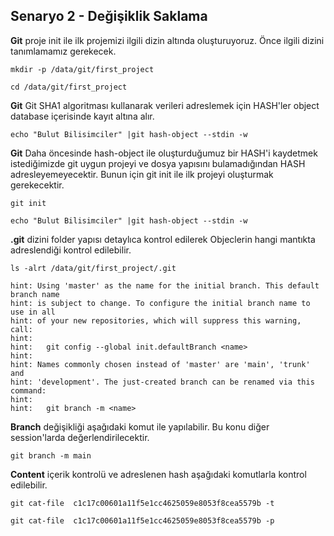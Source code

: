 ## Senaryo 2 - Değişiklik Saklama

**Git** proje init  ile ilk projemizi ilgili dizin altında oluşturuyoruz. Önce ilgili dizini tanımlamamız gerekecek.  
```
mkdir -p /data/git/first_project
```
```
cd /data/git/first_project
```

**Git** Git SHA1 algoritması kullanarak verileri adreslemek için HASH'ler object database içerisinde kayıt altına alır. 
```
echo "Bulut Bilisimciler" |git hash-object --stdin -w
```
**Git** Daha öncesinde hash-object ile oluşturduğumuz bir HASH'i kaydetmek istediğimizde git uygun projeyi ve dosya yapısını bulamadığından HASH adresleyemeyecektir.  Bunun için git init ile ilk projeyi oluşturmak gerekecektir. 
```
git init
```
```
echo "Bulut Bilisimciler" |git hash-object --stdin -w
```

**.git** dizini folder yapısı detaylıca kontrol edilerek Objeclerin hangi mantıkta adreslendiği kontrol edilebilir. 
```
ls -alrt /data/git/first_project/.git
```
```
hint: Using 'master' as the name for the initial branch. This default branch name
hint: is subject to change. To configure the initial branch name to use in all
hint: of your new repositories, which will suppress this warning, call:
hint: 
hint:   git config --global init.defaultBranch <name>
hint: 
hint: Names commonly chosen instead of 'master' are 'main', 'trunk' and
hint: 'development'. The just-created branch can be renamed via this command:
hint: 
hint:   git branch -m <name>
```
**Branch**  değişikliği aşağıdaki komut ile yapılabilir. Bu konu diğer session'larda değerlendirilecektir. 
```
git branch -m main
```
**Content** içerik kontrolü ve adreslenen hash aşağıdaki komutlarla kontrol edilebilir. 
```
git cat-file  c1c17c00601a11f5e1cc4625059e8053f8cea5579b -t 
```
```
git cat-file  c1c17c00601a11f5e1cc4625059e8053f8cea5579b -p